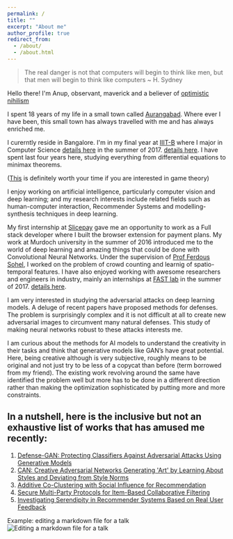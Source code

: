 ```yaml
---
permalink: /
title: ""
excerpt: "About me"
author_profile: true
redirect_from: 
  - /about/
  - /about.html
---
```


> The real danger is not that computers will begin to think like men, but that men will begin to think like computers ~ H. Sydney

Hello there! I'm Anup, observant, maverick and a believer of [optimistic nihilism](https://www.youtube.com/watch?v=MBRqu0YOH14)

I spent 18 years of my life in a small town called [Aurangabad](https://en.wikipedia.org/wiki/Aurangabad,_Maharashtra). Where ever I have been, this small town has always travelled with me and has always enriched me.   

I curerntly reside in Bangalore. I'm in my final year at [IIIT-B](https://www.iiitb.ac.in/) where I major in Computer Science [details here](http://www.rennes.supelec.fr/ren/rd/fast/team.php) in the summer of 2017. [details here](https://anup-deshmukh.github.io/talks/). I have spent last four years here, studying everything from differential equations to minimax theorems. 

([This](https://ncase.me/trust/) is definitely worth your time if you are interested in game theory)

I enjoy working on artificial intelligence, particularly computer vision and deep learning; and my research interests include related fields such as human-computer interaction, Recommender Systems and modelling-synthesis techniques in deep learning. 

My first internship at [Slicepay](https://slicepay.in/) gave me an opportunity to work as a Full stack developer where I built the browser extension for payment plans. My work at Murdoch university in the summer of 2016 introduced me to the world of deep learning and amazing things that could be done with Convolutional Neural Networks. Under the supervision of [Prof Ferdous Sohel](http://profiles.murdoch.edu.au/myprofile/ferdous-sohel/), I worked on the problem of crowd counting and learnig of spatio-temporal features. I have also enjoyed working with awesome researchers and engineers in industry, mainly an internships at [FAST lab](http://www.rennes.supelec.fr/ren/rd/fast/team.php) in the summer of 2017. [details here](https://anup-deshmukh.github.io/publications/).
                                                                                                                                                                                                                                                                                                                                                                                                                                                                                                                                                                                                                                                                                                                                                                                                                                       

I am very interested in studying the adversarial attacks on deep learning models. A deluge of recent papers have proposed methods for defenses. The problem is surprisingly complex and it is not difficult at all to create new adversarial images  to circumvent many natural defenses. This study of making neural networks robust to these attacks interests me. 

I am curious about the methods for AI models to understand the creativity in their tasks and think that generative models like GAN’s have great potential. Here, being creative although is very subjective, roughly means to be original and not just try to be less of a copycat than before (term borrowed from my friend). The existing work revolving around the same have identified the problem well but more has to be done in a different direction rather than making the optimization sophisticated by putting more and more constraints. 

In a nutshell, here is the inclusive but not an exhaustive list of works that has amused me recently:
------

1. [Defense-GAN: Protecting Classifiers Against Adversarial Attacks Using Generative Models](https://arxiv.org/abs/1805.06605)
1. [CAN: Creative Adversarial Networks Generating 'Art' by Learning About Styles and Deviating from Style Norms](https://arxiv.org/pdf/1706.07068.pdf) 
1. [Additive Co-Clustering with Social Influence for Recommendation](https://cseweb.ucsd.edu/classes/fa17/cse291-b/reading/p193-du.pdf)
1. [Secure Multi-Party Protocols for Item-Based Collaborative Filtering](https://www.openu.ac.il/lists/mediaserver_documents/personalsites/tamirtassa/ppcf_recsys.pdf)
1. [Investigating Serendipity in Recommender Systems Based on Real User Feedback](https://www-users.cs.umn.edu/~zhaox331/papers/denis2018sac.pdf)


Example: editing a markdown file for a talk
![Editing a markdown file for a talk](/images/editing-talk.png)


